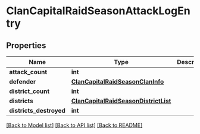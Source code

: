 # ClanCapitalRaidSeasonAttackLogEntry

## Properties
Name | Type | Description | Notes
------------ | ------------- | ------------- | -------------
**attack_count** | **int** |  | [optional] 
**defender** | [**ClanCapitalRaidSeasonClanInfo**](ClanCapitalRaidSeasonClanInfo.md) |  | [optional] 
**district_count** | **int** |  | [optional] 
**districts** | [**ClanCapitalRaidSeasonDistrictList**](ClanCapitalRaidSeasonDistrictList.md) |  | [optional] 
**districts_destroyed** | **int** |  | [optional] 

[[Back to Model list]](../README.md#documentation-for-models) [[Back to API list]](../README.md#documentation-for-api-endpoints) [[Back to README]](../README.md)

